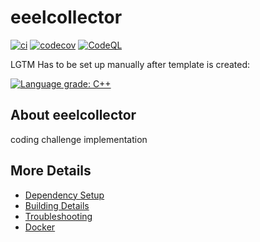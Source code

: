 # eeelcollector

[![ci](https://github.com/FP-Guitar/eeelcollector/actions/workflows/ci.yml/badge.svg)](https://github.com/FP-Guitar/eeelcollector/actions/workflows/ci.yml)
[![codecov](https://codecov.io/gh/FP-Guitar/eeelcollector/branch/main/graph/badge.svg)](https://codecov.io/gh/FP-Guitar/eeelcollector)
[![CodeQL](https://github.com/FP-Guitar/eeelcollector/actions/workflows/codeql-analysis.yml/badge.svg)](https://github.com/FP-Guitar/eeelcollector/actions/workflows/codeql-analysis.yml)

LGTM Has to be set up manually after template is created:

[![Language grade: C++](https://img.shields.io/lgtm/grade/cpp/github/FP-Guitar/eeelcollector)](https://lgtm.com/projects/g/FP-Guitar/eeelcollector/context:cpp)

## About eeelcollector
coding challenge implementation


## More Details

 * [Dependency Setup](README_dependencies.md)
 * [Building Details](README_building.md)
 * [Troubleshooting](README_troubleshooting.md)
 * [Docker](README_docker.md)
